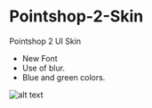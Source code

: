 # Pointshop-2-Skin
Pointshop 2 UI Skin

* New Font
* Use of blur.
* Blue and green colors.

![alt text](http://i.imgur.com/atntrLz.png)
